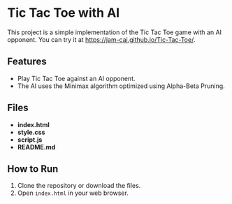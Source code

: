 # Tic Tac Toe with AI

This project is a simple implementation of the Tic Tac Toe game with an AI opponent. You can try it at https://jam-cai.github.io/Tic-Tac-Toe/.

## Features

- Play Tic Tac Toe against an AI opponent.
- The AI uses the Minimax algorithm optimized using Alpha-Beta Pruning.

## Files

- **index.html**
- **style.css**
- **script.js**
- **README.md**

## How to Run

1. Clone the repository or download the files.
2. Open `index.html` in your web browser.


